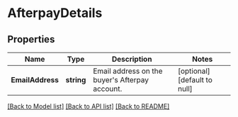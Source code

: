 # AfterpayDetails

## Properties

 Name             | Type       | Description                                         | Notes                        
------------------|------------|-----------------------------------------------------|------------------------------
 **EmailAddress** | **string** | Email address on the buyer&#x27;s Afterpay account. | [optional] [default to null] 

[[Back to Model list]](../README.md#documentation-for-models) [[Back to API list]](../README.md#documentation-for-api-endpoints) [[Back to README]](../README.md)

